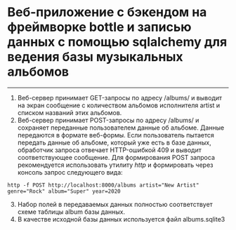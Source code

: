 # Веб-приложение с бэкендом на фреймворке bottle и записью данных с помощью sqlalchemy для ведения базы музыкальных альбомов
________________
1) Веб-сервер принимает GET-запросы по адресу /albums/<artist> и выводит на экран сообщение с количеством альбомов исполнителя artist и списком названий этих альбомов.
2) Веб-сервер принимает POST-запросы по адресу /albums/ и сохраняет переданные пользователем данные об альбоме. 
Данные передаются в формате веб-формы. Если пользователь пытается передать данные об альбоме, который уже есть в базе данных, обработчик запроса отвечает HTTP-ошибкой 409 и выводит соответствующее сообщение.
Для формирования POST запроса рекомендуется использовать утилиту *http* и формировать через консоль запрос следующего вида:
```
http -f POST http://localhost:8000/albums artist="New Artist" genre="Rock" album="Super" year=2020
```
3) Набор полей в передаваемых данных полностью соответствует схеме таблицы album базы данных.
4) В качестве исходной базы данных используется файл albums.sqlite3
